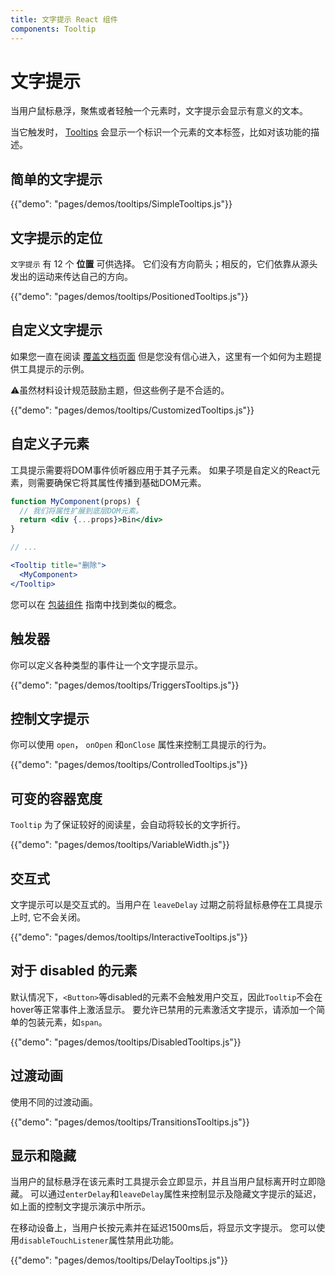 ```yaml
---
title: 文字提示 React 组件
components: Tooltip
---
```

# 文字提示

<p class="description">当用户鼠标悬浮，聚焦或者轻触一个元素时，文字提示会显示有意义的文本。</p>

当它触发时， [Tooltips](https://material.io/design/components/tooltips.html) 会显示一个标识一个元素的文本标签，比如对该功能的描述。

## 简单的文字提示

{{"demo": "pages/demos/tooltips/SimpleTooltips.js"}}

## 文字提示的定位

`文字提示` 有 12 个 **位置** 可供选择。 它们没有方向箭头；相反的，它们依靠从源头发出的运动来传达自己的方向。

{{"demo": "pages/demos/tooltips/PositionedTooltips.js"}}

## 自定义文字提示

如果您一直在阅读 [覆盖文档页面](/customization/overrides/) 但是您没有信心进入，这里有一个如何为主题提供工具提示的示例。

⚠️虽然材料设计规范鼓励主题，但这些例子是不合适的。

{{"demo": "pages/demos/tooltips/CustomizedTooltips.js"}}

## 自定义子元素

工具提示需要将DOM事件侦听器应用于其子元素。 如果子项是自定义的React元素，则需要确保它将其属性传播到基础DOM元素。

```jsx
function MyComponent(props) {
  // 我们将属性扩展到底层DOM元素。
  return <div {...props}>Bin</div>
}

// ...

<Tooltip title="删除">
  <MyComponent>
</Tooltip>
```

您可以在 [包装组件](/guides/composition/#wrapping-components) 指南中找到类似的概念。

## 触发器

你可以定义各种类型的事件让一个文字提示显示。

{{"demo": "pages/demos/tooltips/TriggersTooltips.js"}}

## 控制文字提示

你可以使用 `open`， `onOpen` 和`onClose` 属性来控制工具提示的行为。

{{"demo": "pages/demos/tooltips/ControlledTooltips.js"}}

## 可变的容器宽度

`Tooltip` 为了保证较好的阅读星，会自动将较长的文字折行。

{{"demo": "pages/demos/tooltips/VariableWidth.js"}}

## 交互式

文字提示可以是交互式的。当用户在 `leaveDelay` 过期之前将鼠标悬停在工具提示上时, 它不会关闭。

{{"demo": "pages/demos/tooltips/InteractiveTooltips.js"}}

## 对于 disabled 的元素

默认情况下，`<Button>`等disabled的元素不会触发用户交互，因此`Tooltip`不会在hover等正常事件上激活显示。 要允许已禁用的元素激活文字提示，请添加一个简单的包装元素，如`span`。

{{"demo": "pages/demos/tooltips/DisabledTooltips.js"}}

## 过渡动画

使用不同的过渡动画。

{{"demo": "pages/demos/tooltips/TransitionsTooltips.js"}}

## 显示和隐藏

当用户的鼠标悬浮在该元素时工具提示会立即显示，并且当用户鼠标离开时立即隐藏。 可以通过` enterDelay `和` leaveDelay `属性来控制显示及隐藏文字提示的延迟，如上面的控制文字提示演示中所示。

在移动设备上，当用户长按元素并在延迟1500ms后，将显示文字提示。 您可以使用`disableTouchListener`属性禁用此功能。

{{"demo": "pages/demos/tooltips/DelayTooltips.js"}}